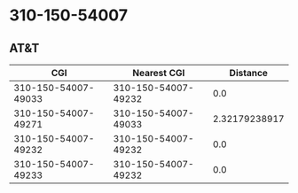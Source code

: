 # 310-150-54007
## AT&T


| CGI | Nearest CGI | Distance |
|-----|-------------|----------|
| 310-150-54007-49033 | 310-150-54007-49232 | 0.0 |
| 310-150-54007-49271 | 310-150-54007-49033 | 2.32179238917 |
| 310-150-54007-49232 | 310-150-54007-49232 | 0.0 |
| 310-150-54007-49233 | 310-150-54007-49232 | 0.0 |
